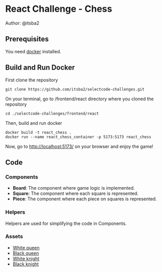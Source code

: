# React Challenge - Chess

Author: @itsba2

## Prerequisites

You need [docker](https://www.docker.com/) installed.

## Build and Run Docker

First clone the repository

```
git clone https://github.com/itsba2/selectcode-challenges.git
```

On your terminal, go to /frontend/react directory where you cloned the repository

```
cd ./selectcode-challenges/frontend/react
```

Then, build and run docker

```
docker build -t react_chess .
docker run --name react_chess_container -p 5173:5173 react_chess
```

Now, go to [http://localhost:5173/](http://localhost:5173/) on your browser and enjoy the game!

## Code

### Components

- **Board**: The component where game logic is implemented.
- **Square**: The component where each square is represented.
- **Piece**: The component where each piece on squares is represented.

### Helpers

Helpers are used for simplifying the code in Components.

### Assets
- [White queen](https://en.wikipedia.org/wiki/File:Chess_qlt45.svg)
- [Black queen](https://en.wikipedia.org/wiki/File:Chess_qdt45.svg)
- [White knight](https://en.wikipedia.org/wiki/File:Chess_nlt45.svg)
- [Black knight](https://en.wikipedia.org/wiki/File:Chess_ndt45.svg)
